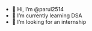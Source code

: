 - 👋 Hi, I’m @parul2514
- 🌱 I’m currently learning DSA
- 💞️ I’m looking for an internship

<!---
parul2514/parul2514 is a ✨ special ✨ repository because its `README.md` (this file) appears on your GitHub profile.
You can click the Preview link to take a look at your changes.
--->
